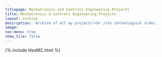 ```yaml
---
titlepage: Mechatronics and Controls Engineering Projects
title: Mechatronics & Controls Engineering Projects
layout: archive
description: 'Archive of all my projects!<br />In chronological order, this page is constantly updated as I am continuing to document all my work. <br />Last update: Jan 03, 2021'
image: 
nav-menu: true
show_tile: false
---
```

{% include tilesMC.html %}
<!-- Main -->


